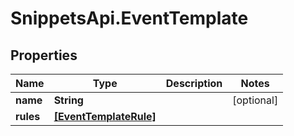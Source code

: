 # SnippetsApi.EventTemplate

## Properties
Name | Type | Description | Notes
------------ | ------------- | ------------- | -------------
**name** | **String** |  | [optional] 
**rules** | [**[EventTemplateRule]**](EventTemplateRule.md) |  | 


